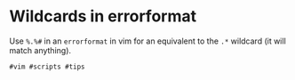 # Wildcards in errorformat

Use `%.%#` in an `errorformat` in vim for an equivalent to the `.*` wildcard (it will match anything).

    #vim #scripts #tips
